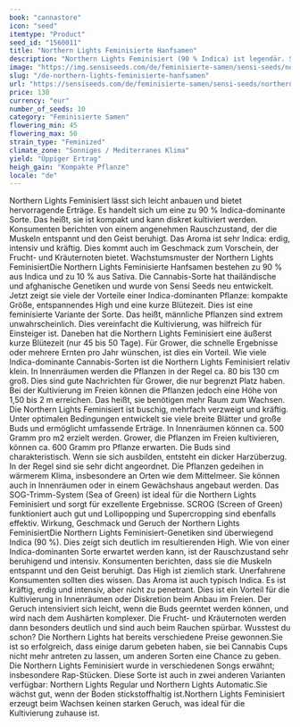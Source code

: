 ```yaml
---
book: "cannastore"
icon: "seed"
itemtype: "Product"
seed_id: "1560011"
title: "Northern Lights Feminisierte Hanfsamen"
description: "Northern Lights Feminisiert (90 % Indica) ist legendär. Sie bietet große Erträge, ist kompakt und riecht nur wenig. Ideal für diskreten Anbau."
image: "https://img.sensiseeds.com/de/feminisierte-samen/sensi-seeds/northern-lights-image.png"
slug: "/de-northern-lights-feminisierte-hanfsamen"
url: "https://sensiseeds.com/de/feminisierte-samen/sensi-seeds/northern-lights?a_aid=cannastore"
price: 130
currency: "eur"
number_of_seeds: 10
category: "Feminisierte Samen"
flowering_min: 45
flowering_max: 50
strain_type: "Feminized"
climate_zone: "Sonniges / Mediterranes Klima"
yield: "Üppiger Ertrag"
heigh_gain: "Kompakte Pflanze"
locale: "de"
---
```

Northern Lights Feminisiert lässt sich leicht anbauen und bietet hervorragende Erträge. Es handelt sich um eine zu 90 % Indica-dominante Sorte. Das heißt, sie ist kompakt und kann diskret kultiviert werden. Konsumenten berichten von einem angenehmen Rauschzustand, der die Muskeln entspannt und den Geist beruhigt. Das Aroma ist sehr Indica: erdig, intensiv und kräftig. Dies kommt auch im Geschmack zum Vorschein, der Frucht- und Kräuternoten bietet. Wachstumsmuster der Northern Lights FeminisiertDie Northern Lights Feminisierte Hanfsamen bestehen zu 90 % aus Indica und zu 10 % aus Sativa. Die Cannabis-Sorte hat thailändische und afghanische Genetiken und wurde von Sensi Seeds neu entwickelt. Jetzt zeigt sie viele der Vorteile einer Indica-dominanten Pflanze: kompakte Größe, entspannendes High und eine kurze Blütezeit. Dies ist eine feminisierte Variante der Sorte. Das heißt, männliche Pflanzen sind extrem unwahrscheinlich. Dies vereinfacht die Kultivierung, was hilfreich für Einsteiger ist. Daneben hat die Northern Lights Feminisiert eine äußerst kurze Blütezeit (nur 45 bis 50 Tage). Für Grower, die schnelle Ergebnisse oder mehrere Ernten pro Jahr wünschen, ist dies ein Vorteil. Wie viele Indica-dominante Cannabis-Sorten ist die Northern Lights Feminisiert relativ klein. In Innenräumen werden die Pflanzen in der Regel ca. 80 bis 130 cm groß. Dies sind gute Nachrichten für Grower, die nur begrenzt Platz haben. Bei der Kultivierung im Freien können die Pflanzen jedoch eine Höhe von 1,50 bis 2 m erreichen. Das heißt, sie benötigen mehr Raum zum Wachsen. Die Northern Lights Feminisiert ist buschig, mehrfach verzweigt und kräftig. Unter optimalen Bedingungen entwickelt sie viele breite Blätter und große Buds und ermöglicht umfassende Erträge. In Innenräumen können ca. 500 Gramm pro m2 erzielt werden. Grower, die Pflanzen im Freien kultivieren, können ca. 600 Gramm pro Pflanze erwarten. Die Buds sind charakteristisch. Wenn sie sich ausbilden, entsteht ein dicker Harzüberzug. In der Regel sind sie sehr dicht angeordnet. Die Pflanzen gedeihen in wärmerem Klima, insbesondere an Orten wie dem Mittelmeer. Sie können auch in Innenräumen oder in einem Gewächshaus angebaut werden. Das SOG-Trimm-System (Sea of Green) ist ideal für die Northern Lights Feminisiert und sorgt für exzellente Ergebnisse. SCROG (Screen of Green) funktioniert auch gut und Lollipopping und Supercropping sind ebenfalls effektiv. Wirkung, Geschmack und Geruch der Northern Lights FeminisiertDie Northern Lights Feminisiert-Genetiken sind überwiegend Indica (90 %). Dies zeigt sich deutlich im resultierenden High. Wie von einer Indica-dominanten Sorte erwartet werden kann, ist der Rauschzustand sehr beruhigend und intensiv. Konsumenten berichten, dass sie die Muskeln entspannt und den Geist beruhigt. Das High ist ziemlich stark. Unerfahrene Konsumenten sollten dies wissen. Das Aroma ist auch typisch Indica. Es ist kräftig, erdig und intensiv, aber nicht zu penetrant. Dies ist ein Vorteil für die Kultivierung in Innenräumen oder Diskretion beim Anbau im Freien. Der Geruch intensiviert sich leicht, wenn die Buds geerntet werden können, und wird nach dem Aushärten komplexer. Die Frucht- und Kräuternoten werden dann besonders deutlich und sind auch beim Rauchen spürbar. Wusstest du schon? Die Northern Lights hat bereits verschiedene Preise gewonnen.Sie ist so erfolgreich, dass einige darum gebeten haben, sie bei Cannabis Cups nicht mehr antreten zu lassen, um anderen Sorten eine Chance zu geben. Die Northern Lights Feminisiert wurde in verschiedenen Songs erwähnt; insbesondere Rap-Stücken. Diese Sorte ist auch in zwei anderen Varianten verfügbar: Northern Lights Regular und Northern Lights Automatic.Sie wächst gut, wenn der Boden stickstoffhaltig ist.Northern Lights Feminisiert erzeugt beim Wachsen keinen starken Geruch, was ideal für die Kultivierung zuhause ist.
